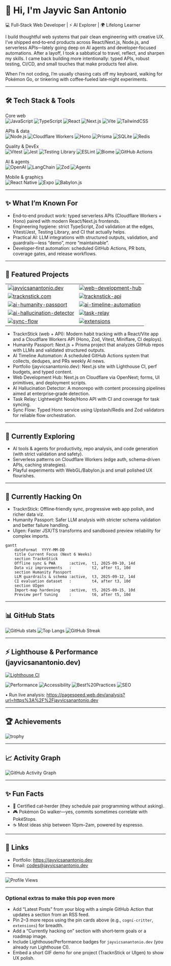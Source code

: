 # 👋 Hi, I'm Jayvic San Antonio

💻 Full‑Stack Web Developer | ⚡ AI Explorer | 🌍 Lifelong Learner

I build thoughtful web systems that pair clean engineering with creative UX. I’ve shipped end‑to‑end products across React/Next.js, Node.js, and serverless APIs—lately going deep on AI agents and developer‑focused automations. After a layoff, I took a sabbatical to travel, reflect, and sharpen my skills. I came back building more intentionally: typed APIs, robust testing, CI/CD, and small touches that make products feel alive.

When I’m not coding, I’m usually chasing cats off my keyboard, walking for Pokémon Go, or tinkering with coffee‑fueled late‑night experiments.

---

## 🛠️ Tech Stack & Tools

Core web
<br/>
![JavaScript](https://img.shields.io/badge/JavaScript-FFDF00?style=for-the-badge&logo=javascript&logoColor=000)
![TypeScript](https://img.shields.io/badge/TypeScript-3178C6?style=for-the-badge&logo=typescript&logoColor=fff)
![React](https://img.shields.io/badge/React-20232A?style=for-the-badge&logo=react&logoColor=61DAFB)
![Next.js](https://img.shields.io/badge/Next.js-000?style=for-the-badge&logo=nextdotjs&logoColor=fff)
![Vite](https://img.shields.io/badge/Vite-9146FF?style=for-the-badge&logo=vite&logoColor=fff)
![TailwindCSS](https://img.shields.io/badge/TailwindCSS-06B6D4?style=for-the-badge&logo=tailwindcss&logoColor=fff)

APIs & data
<br/>
![Node.js](https://img.shields.io/badge/Node.js-339933?style=for-the-badge&logo=nodedotjs&logoColor=fff)
![Cloudflare Workers](https://img.shields.io/badge/Cloudflare%20Workers-F38020?style=for-the-badge&logo=cloudflare&logoColor=fff)
![Hono](https://img.shields.io/badge/Hono-ff6b6b?style=for-the-badge)
![Prisma](https://img.shields.io/badge/Prisma-2D3748?style=for-the-badge&logo=prisma&logoColor=fff)
![SQLite](https://img.shields.io/badge/SQLite-003B57?style=for-the-badge&logo=sqlite&logoColor=fff)
![Redis](https://img.shields.io/badge/Upstash%20Redis-00E59B?style=for-the-badge&logo=redis&logoColor=000)

Quality & DevEx
<br/>
![Vitest](https://img.shields.io/badge/Vitest-6E9F18?style=for-the-badge&logo=vitest&logoColor=fff)
![Jest](https://img.shields.io/badge/Jest-C21325?style=for-the-badge&logo=jest&logoColor=fff)
![Testing Library](https://img.shields.io/badge/Testing%20Library-E33332?style=for-the-badge&logo=testinglibrary&logoColor=fff)
![ESLint](https://img.shields.io/badge/ESLint-4B32C3?style=for-the-badge&logo=eslint&logoColor=fff)
![Biome](https://img.shields.io/badge/Biome-2F855A?style=for-the-badge)
![GitHub Actions](https://img.shields.io/badge/GitHub%20Actions-2088FF?style=for-the-badge&logo=githubactions&logoColor=fff)

AI & agents
<br/>
![OpenAI](https://img.shields.io/badge/OpenAI-4A5568?style=for-the-badge&logo=openai&logoColor=fff)
![LangChain](https://img.shields.io/badge/LangChain-0EA5E9?style=for-the-badge)
![Zod](https://img.shields.io/badge/Zod-0C7A5E?style=for-the-badge)
![Agents](https://img.shields.io/badge/AI%20Agents-111827?style=for-the-badge)

Mobile & graphics
<br/>
![React Native](https://img.shields.io/badge/React%20Native-20232A?style=for-the-badge&logo=react&logoColor=61DAFB)
![Expo](https://img.shields.io/badge/Expo-000?style=for-the-badge&logo=expo&logoColor=fff)
![Babylon.js](https://img.shields.io/badge/Babylon.js-222?style=for-the-badge)

---

## ✨ What I’m Known For

- End‑to‑end product work: typed serverless APIs (Cloudflare Workers + Hono) paired with modern React/Next.js frontends.
- Engineering hygiene: strict TypeScript, Zod validation at the edges, Vitest/Jest, Testing Library, and CI that actually helps.
- Practical AI: LLM integrations with structured outputs, validation, and guardrails—less “demo”, more “maintainable”.
- Developer‑first automation: scheduled GitHub Actions, PR bots, coverage gates, and release workflows.

---

## 🚀 Featured Projects

<table>
  <tr>
    <td>
      <a href="https://github.com/jayvicsanantonio/jayvicsanantonio.dev">
        <img src="https://github-readme-stats.vercel.app/api/pin/?username=jayvicsanantonio&repo=jayvicsanantonio.dev&theme=radical" alt="jayvicsanantonio.dev" />
      </a>
    </td>
    <td>
      <a href="https://github.com/jayvicsanantonio/web-development-hub">
        <img src="https://github-readme-stats.vercel.app/api/pin/?username=jayvicsanantonio&repo=web-development-hub&theme=radical" alt="web-development-hub" />
      </a>
    </td>
  </tr>
  <tr>
    <td>
      <a href="https://github.com/jayvicsanantonio/tracknstick.com">
        <img src="https://github-readme-stats.vercel.app/api/pin/?username=jayvicsanantonio&repo=tracknstick.com&theme=radical" alt="tracknstick.com" />
      </a>
    </td>
    <td>
      <a href="https://github.com/jayvicsanantonio/tracknstick-api">
        <img src="https://github-readme-stats.vercel.app/api/pin/?username=jayvicsanantonio&repo=tracknstick-api&theme=radical" alt="tracknstick-api" />
      </a>
    </td>
  </tr>
  <tr>
    <td>
      <a href="https://github.com/jayvicsanantonio/ai-humanity-passport">
        <img src="https://github-readme-stats.vercel.app/api/pin/?username=jayvicsanantonio&repo=ai-humanity-passport&theme=radical" alt="ai-humanity-passport" />
      </a>
    </td>
    <td>
      <a href="https://github.com/jayvicsanantonio/ai-timeline-automation">
        <img src="https://github-readme-stats.vercel.app/api/pin/?username=jayvicsanantonio&repo=ai-timeline-automation&theme=radical" alt="ai-timeline-automation" />
      </a>
    </td>
  </tr>
  <tr>
    <td>
      <a href="https://github.com/jayvicsanantonio/ai-hallucination-detector">
        <img src="https://github-readme-stats.vercel.app/api/pin/?username=jayvicsanantonio&repo=ai-hallucination-detector&theme=radical" alt="ai-hallucination-detector" />
      </a>
    </td>
    <td>
      <a href="https://github.com/jayvicsanantonio/task-relay">
        <img src="https://github-readme-stats.vercel.app/api/pin/?username=jayvicsanantonio&repo=task-relay&theme=radical" alt="task-relay" />
      </a>
    </td>
  </tr>
  <tr>
    <td>
      <a href="https://github.com/jayvicsanantonio/sync-flow">
        <img src="https://github-readme-stats.vercel.app/api/pin/?username=jayvicsanantonio&repo=sync-flow&theme=radical" alt="sync-flow" />
      </a>
    </td>
    <td>
      <a href="https://github.com/jayvicsanantonio/extensions">
        <img src="https://github-readme-stats.vercel.app/api/pin/?username=jayvicsanantonio&repo=extensions&theme=radical" alt="extensions" />
      </a>
    </td>
  </tr>
</table>

- TracknStick (web + API): Modern habit tracking with a React/Vite app and a Cloudflare Workers API (Hono, Zod, Vitest, Miniflare, CI deploys).
- Humanity Passport: Next.js + Prisma project that analyzes GitHub repos with LLMs and validated structured outputs.
- AI Timeline Automation: A scheduled GitHub Actions system that collects, dedupes, and PRs weekly AI news.
- Portfolio (jayvicsanantonio.dev): Next.js site with Lighthouse CI, perf budgets, and typed content.
- Web Development Hub: Next.js on Cloudflare via OpenNext; forms, UI primitives, and deployment scripts.
- AI Hallucination Detector: A monorepo with content processing pipelines aimed at enterprise‑grade detection.
- Task Relay: Lightweight Node/Hono API with CI and coverage for task syncing.
- Sync Flow: Typed Hono service using Upstash/Redis and Zod validators for reliable flow orchestration.

---

## 🌱 Currently Exploring

- AI tools & agents for productivity, repo analysis, and code generation (with strict validation and safety).
- Serverless patterns on Cloudflare Workers (edge auth, schema‑driven APIs, caching strategies).
- Playful experiments with WebGL/Babylon.js and small polished UX flourishes.

---

## 🔬 Currently Hacking On

- TracknStick: Offline‑friendly sync, progressive web app polish, and richer data viz.
- Humanity Passport: Safer LLM analysis with stricter schema validation and better failure handling.
- UIgen: Faster JSX/TS transforms and sandboxed preview reliability for complex imports.

```mermaid
gantt
    dateFormat  YYYY-MM-DD
    title Current Focus (Next 6 Weeks)
    section TracknStick
    Offline sync & PWA      :active,  t1, 2025-09-10, 14d
    Data viz improvements   :         t2, after t1, 10d
    section Humanity Passport
    LLM guardrails & schema :active,  t3, 2025-09-12, 14d
    CI evaluation dataset   :         t4, after t3, 10d
    section UIgen
    Import-map hardening    :active,  t5, 2025-09-15, 10d
    Preview perf tuning     :         t6, after t5, 10d
```

---

## 📊 GitHub Stats

![GitHub stats](https://github-readme-stats.vercel.app/api?username=jayvicsanantonio&show_icons=true&theme=radical)
![Top Langs](https://github-readme-stats.vercel.app/api/top-langs/?username=jayvicsanantonio&layout=compact&theme=radical)
![GitHub Streak](https://streak-stats.demolab.com?user=jayvicsanantonio&theme=radical&hide_border=true)

---

## ⚡ Lighthouse & Performance (jayvicsanantonio.dev)

[![Lighthouse CI](https://github.com/jayvicsanantonio/jayvicsanantonio.dev/actions/workflows/lighthouse-ci.yml/badge.svg)](https://github.com/jayvicsanantonio/jayvicsanantonio.dev/actions/workflows/lighthouse-ci.yml)

![Performance](https://img.shields.io/badge/Performance-Tracked-blue?style=for-the-badge&logo=lighthouse)
![Accessibility](https://img.shields.io/badge/Accessibility-Tracked-blue?style=for-the-badge&logo=lighthouse)
![Best%20Practices](https://img.shields.io/badge/Best%20Practices-Tracked-blue?style=for-the-badge&logo=lighthouse)
![SEO](https://img.shields.io/badge/SEO-Tracked-blue?style=for-the-badge&logo=lighthouse)

• Run live analysis: https://pagespeed.web.dev/analysis?url=https%3A%2F%2Fjayvicsanantonio.dev

---

## 🏆 Achievements

![trophy](https://github-profile-trophy.vercel.app/?username=jayvicsanantonio&theme=radical&margin-w=10&margin-h=10)

---

## 📈 Activity Graph

![GitHub Activity Graph](https://github-readme-activity-graph.vercel.app/graph?username=jayvicsanantonio&theme=react-dark)

---

## ✨ Fun Facts

- 🐾 Certified cat‑herder (they schedule pair programming without asking).
- 🎮 Pokémon Go walker—yes, commits sometimes correlate with PokéStops.
- ☕ Most ideas ship between 10pm–2am, powered by espresso.

---

## 🔗 Links

- Portfolio: https://jayvicsanantonio.dev  
- Email: codes@jayvicsanantonio.dev

---

![Profile Views](https://komarev.com/ghpvc/?username=jayvicsanantonio&color=blueviolet)

---

### Optional extras to make this pop even more

- Add “Latest Posts” from your blog with a simple GitHub Action that updates a section from an RSS feed.
- Pin 2–3 more repos using the pin cards above (e.g., `cogni-critter`, `extensions`) for breadth.
- Add a “Currently hacking on” section with short‑term goals or a roadmap image.
- Include Lighthouse/Performance badges for `jayvicsanantonio.dev` (you already run Lighthouse CI).
- Embed a short GIF demo for one project (TracknStick or UIgen) to show UX polish.
